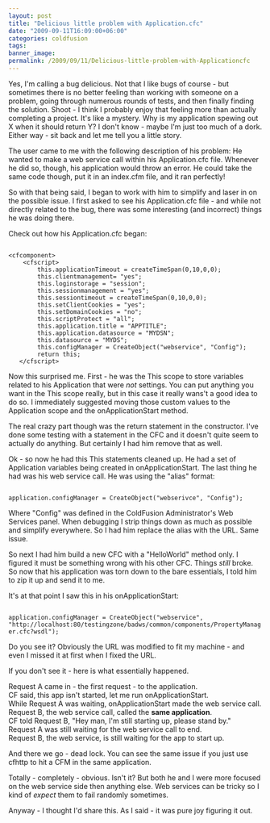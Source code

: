 ```yaml
---
layout: post
title: "Delicious little problem with Application.cfc"
date: "2009-09-11T16:09:00+06:00"
categories: coldfusion 
tags: 
banner_image: 
permalink: /2009/09/11/Delicious-little-problem-with-Applicationcfc
---
```


Yes, I'm calling a bug delicious. Not that I like bugs of course - but sometimes there is no better feeling than working with someone on a problem, going through numerous rounds of tests, and then finally finding the solution. Shoot - I think I probably enjoy that feeling more than actually completing a project. It's like a mystery. Why is my application spewing out X when it should return Y? I don't know - maybe I'm just too much of a dork. Either way - sit back and let me tell you a little story.
<!--more-->
The user came to me with the following description of his problem: He wanted to make a web service call within his Application.cfc file. Whenever he did so, though, his application would throw an error. He could take the same code though, put it in an index.cfm file, and it ran perfectly!

So with that being said, I began to work with him to simplify and laser in on the possible issue. I first asked to see his Application.cfc file - and while not directly related to the bug, there was some interesting (and incorrect) things he was doing there.

Check out how his Application.cfc began:

<code>
&lt;cfcomponent&gt;
	&lt;cfscript&gt;
		this.applicationTimeout = createTimeSpan(0,10,0,0);
		this.clientmanagement= "yes";
		this.loginstorage = "session";
		this.sessionmanagement = "yes";
		this.sessiontimeout = createTimeSpan(0,10,0,0);
		this.setClientCookies = "yes";
		this.setDomainCookies = "no";
		this.scriptProtect = "all";
		this.application.title = "APPTITLE";
		this.application.datasource = "MYDSN";
		this.datasource = "MYDS";
		this.configManager = CreateObject("webservice", "Config");
		return this;
   &lt;/cfscript&gt;
</code>

Now this surprised me. First - he was the This scope to store variables related to his Application that were <i>not</i> settings. You can put anything you want in the This scope really, but in this case it really wans't a good idea to do so. I immediately suggested moving those custom values to the Application scope and the onApplicationStart method.

The real crazy part though was the return statement in the constructor. I've done some testing with a statement in the CFC and it doesn't quite seem to actually do anything. But certainly I had him remove that as well.

Ok - so now he had this This statements cleaned up. He had a set of Application variables being created in onApplicationStart. The last thing he had was his web service call. He was using the "alias" format:

<code>
application.configManager = CreateObject("webserivce", "Config");
</code>

Where "Config" was defined in the ColdFusion Administrator's Web Services panel. When debugging I strip things down as much as possible and simplify everywhere. So I had him replace the alias with the URL. Same issue.

So next I had him build a new CFC with a "HelloWorld" method only. I figured it must be something wrong with his other CFC. Things <i>still</i> broke. So now that his application was torn down to the bare essentials, I told him to zip it up and send it to me. 

It's at that point I saw this in his onApplicationStart:

<code>
application.configManager = CreateObject("webservice", "http://localhost:80/testingzone/badws/common/components/PropertyManager.cfc?wsdl");
</code>

Do you see it? Obviously the URL was modified to fit my machine - and even I missed it at first when I fixed the URL.

If you don't see it - here is what essentially happened. 

Request A came in - the first request - to the application.<br/>
CF said, this app isn't started, let me run onApplicationStart.<br/>
While Request A was waiting, onApplicationStart made the web service call.<br/>
Request B, the web service call, called the <b>same application</b>.<br/>
CF told Request B, "Hey man, I'm still starting up, please stand by."<br/>
Request A was still waiting for the web service call to end.<br/>
Request B, the web service, is still waiting for the app to start up.<br/>

And there we go - dead lock. You can see the same issue if you just use cfhttp to hit a CFM in the same application.

Totally - completely - obvious. Isn't it? But both he and I were more focused on the web service side then anything else. Web services can be tricky so I kind of <i>expect</i> them to fail randomly sometimes. 

Anyway - I thought I'd share this. As I said - it was pure joy figuring it out.